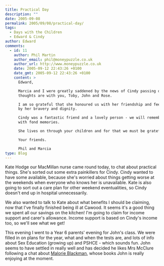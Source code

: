 ```yaml
---
title: Practical Day
description: ""
date: 2005-09-08
permalink: 2005/09/08/practical-day/
tags:
  - Days with the Children
  - Edward & Cindy
author: Edward
comments:
  - id: 11
    author: Phil Martin
    author_email: phil@moneypuzzle.co.uk
    author_url: http://www.moneypuzzle.co.uk
    date: 2005-09-12 22:43:26 +0100
    date_gmt: 2005-09-12 22:43:26 +0100
    content: >
      Edward,

      Marcia and I were greatly saddened by the news of Cindy passing on and our
      thoughts are with you, Toby, John and Rose.

      I am so grateful that she honoured us with her friendship and feel humbled
      by her bravery and dignity.

      Cindy was a fantastic friend and a lovely person - we will remember her
      with fond memories.

      She lives on through your children and for that we must be grateful.

      Your friends.

      Phil and Marcia
type: Blog
---
```


Kate Hodge our MacMillan nurse came round today, to chat about practical
things. She\'s sorted out some extra painkillers for Cindy. Cindy wanted
to have some available, because she\'s worried about things getting
worse at the weekends when everyone who knows her is unavailable. Kate
is also going to sort out a care plan for other weekend eventualities,
so Cindy doesn\'t end up in hospital unnecessarily.

We also wanted to talk to Kate about what benefits I should be claiming,
now that I\'ve finally finished being ill at Cawood. It seems it\'s a
good thing we spent all our savings on the kitchen! I\'m going to claim
for income support and carer\'s allowance. Income support is based on
Cindy\'s income too, so we\'ll see what we get!

This evening I went to a Year 6 parents\' evening for John\'s class. We
were filled in on plans for the year, what and when the tests are, and
lots of info about Sex Education (growing up) and PSHCE - which sounds
fun. John seems to have settled in really well and has decided he likes
Mrs McClure following a chat about [Malorie Blackman][1], whose books
John is really enjoying at the moment.



[1]: https://www.malorieblackman.co.uk/

